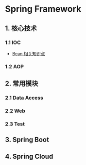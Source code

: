 # Spring Framework
## 1. 核心技术
### 1.1 IOC
* [Bean 相关知识点](./Bean.md)
### 1.2 AOP

## 2. 常用模块
### 2.1 Data Access
### 2.2 Web
### 2.3 Test

## 3. Spring Boot
## 4. Spring Cloud

